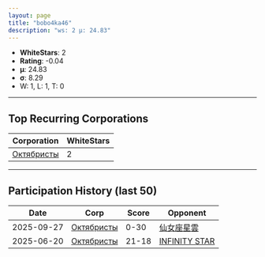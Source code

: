 ```yaml
---
layout: page
title: "bobo4ka46"
description: "ws: 2 μ: 24.83"
---
```

- **WhiteStars**: 2
- **Rating**: -0.04
- **μ**: 24.83  
- **σ**: 8.29
- W: 1, L: 1, T: 0

---

## Top Recurring Corporations

| Corporation | WhiteStars |
| --- | --- |
| [Октябристы](https://ws.tsl.rocks/corp/04bc2e393574e6987401e2851108ad114745016e9bec7b70cb49fc31d1981496/) | 2 |

---

## Participation History (last 50)

| Date | Corp | Score | Opponent |
| --- | --- | --- | --- |
| 2025-09-27 | [Октябристы](https://ws.tsl.rocks/corp/04bc2e393574e6987401e2851108ad114745016e9bec7b70cb49fc31d1981496/) | 0-30 | [仙女座星雲](https://ws.tsl.rocks/corp/e8532ebca58cb402f027fdb3db24507799f38a7123ef124fae8ab7591dac77bd/) |
| 2025-06-20 | [Октябристы](https://ws.tsl.rocks/corp/04bc2e393574e6987401e2851108ad114745016e9bec7b70cb49fc31d1981496/) | 21-18 | [INFINITY STAR](https://ws.tsl.rocks/corp/e36eb12fc6bc8e4b826e6bcb46020cad3eb616497c4c14075e8b657715898a9f/) |